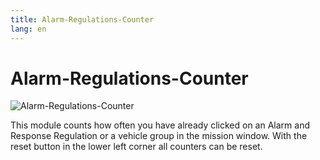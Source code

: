 ```yaml
---
title: Alarm-Regulations-Counter
lang: en
---
```


# Alarm-Regulations-Counter
![Alarm-Regulations-Counter](/modules/aao-zaehler/en.png)

This module counts how often you have already clicked on an Alarm and Response Regulation or a vehicle group in the mission window. With the reset button in the lower left corner all counters can be reset.
